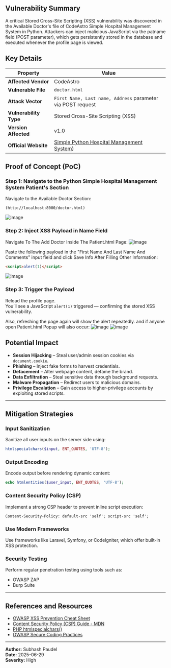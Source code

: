 ## Vulnerability Summary
A critical Stored Cross-Site Scripting (XSS) vulnerability was discovered in the Available Doctor's file of CodeAstro Simple Hospital Management System in Python.
Attackers can inject malicious JavaScript via the patname field (POST parameter), which gets persistently stored in the database and executed whenever the profile page is viewed.

## Key Details

| Property             | Value                                                                 |
|----------------------|------------------------------------------------------------------------|
| **Affected Vendor**  | CodeAstro                                                              |
| **Vulnerable File**  | `doctor.html`                                                     |
| **Attack Vector**    | `First Name, Last name, Address` parameter via POST request                                   |
| **Vulnerability Type** | Stored Cross-Site Scripting (XSS)                                   |
| **Version Affected** | v1.0                                                                   |
| **Official Website** | [Simple Python Hospital Management System](https://codeastro.com/simple-hospital-management-system-in-python-with-source-code/)) |

## Proof of Concept (PoC)

### Step 1: Navigate to the Python Simple Hospital Management System Patient's Section

Navigate to the Available Doctor Section:

```
(http://localhost:8000/doctor.html)
```

![image](https://github.com/user-attachments/assets/95273f99-95a6-4d22-8c1d-e01cd938881d)

### Step 2: Inject XSS Payload in Name Field
Navigate To The Add Doctor Inside The Patient.html Page:
![image](https://github.com/user-attachments/assets/1c1b01ff-1953-4230-9c5e-adc560328589)

Paste the following payload in the "First Name And Last Name And Comments" input field and click Save Info After Filling Other Information:

```html
<script>alert(1)</script>
```
![image](https://github.com/user-attachments/assets/bfc2c872-714c-4830-8d74-15fc01833db5)


### Step 3: Trigger the Payload

Reload the profile page.  
You’ll see a JavaScript `alert(1)` triggered — confirming the stored XSS vulnerability.

Also, refreshing the page again will show the alert repeatedly. and if anyone open Patient.html Popup will also occur:
![image](https://github.com/user-attachments/assets/e44e6687-56c9-469c-a098-8d014e47eaaf)
![image](https://github.com/user-attachments/assets/69a4fe96-a480-4623-8663-e230a825473d)

## Potential Impact

- **Session Hijacking** – Steal user/admin session cookies via `document.cookie`.
- **Phishing** – Inject fake forms to harvest credentials.
- **Defacement** – Alter webpage content, defame the brand.
- **Data Exfiltration** – Steal sensitive data through background requests.
- **Malware Propagation** – Redirect users to malicious domains.
- **Privilege Escalation** – Gain access to higher-privilege accounts by exploiting stored scripts.

---

## Mitigation Strategies

### Input Sanitization

Sanitize all user inputs on the server side using:

```php
htmlspecialchars($input, ENT_QUOTES, 'UTF-8');
```

### Output Encoding

Encode output before rendering dynamic content:

```php
echo htmlentities($user_input, ENT_QUOTES, 'UTF-8');
```

### Content Security Policy (CSP)

Implement a strong CSP header to prevent inline script execution:

```
Content-Security-Policy: default-src 'self'; script-src 'self';
```

### Use Modern Frameworks

Use frameworks like Laravel, Symfony, or CodeIgniter, which offer built-in XSS protection.

### Security Testing

Perform regular penetration testing using tools such as:

- OWASP ZAP
- Burp Suite

---

## References and Resources

- [OWASP XSS Prevention Cheat Sheet](https://owasp.org/www-community/xss-prevention)
- [Content Security Policy (CSP) Guide - MDN](https://developer.mozilla.org/en-US/docs/Web/HTTP/CSP)
- [PHP htmlspecialchars()](https://www.php.net/manual/en/function.htmlspecialchars.php)
- [OWASP Secure Coding Practices](https://owasp.org/www-project-secure-coding-practices/)

---

**Author:** Subhash Paudel  
**Date:** 2025-06-29  
**Severity:** High
